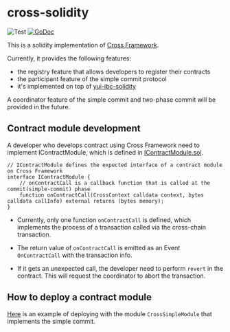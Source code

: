 # cross-solidity

![Test](https://github.com/datachainlab/cross-solidity/workflows/Test/badge.svg)
[![GoDoc](https://godoc.org/github.com/datachainlab/cross-solidity?status.svg)](https://pkg.go.dev/github.com/datachainlab/cross-solidity?tab=doc)

This is a solidity implementation of [Cross Framework](https://github.com/datachainlab/cross).

Currently, it provides the following features:
- the registry feature that allows developers to register their contracts
- the participant feature of the simple commit protocol
- it's implemented on top of [yui-ibc-solidity](https://github.com/hyperledger-labs/yui-ibc-solidity)

A coordinator feature of the simple commit and two-phase commit will be provided in the future.

## Contract module development

A developer who develops contract using Cross Framework need to implement IContractModule, which is defined in [IContractModule.sol](./contract/core/IContractModule.sol).

```
// IContractModule defines the expected interface of a contract module on Cross Framework
interface IContractModule {
    // onContractCall is a callback function that is called at the commit(simple-commit) phase
    function onContractCall(CrossContext calldata context, bytes calldata callInfo) external returns (bytes memory);
}
```

- Currently, only one function `onContractCall` is defined, which implements the process of a transaction called via the cross-chain transaction.

- The return value of `onContractCall` is emitted as an Event `OnContractCall` with the transaction info.

- If it gets an unexpected call, the developer need to perform `revert` in the contract. This will request the coordinator to abort the transaction.

## How to deploy a contract module

[Here](./migrations/2_deploy_contracts.js) is an example of deploying with the module `CrossSimpleModule` that implements the simple commit.
